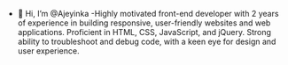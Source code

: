 - 👋 Hi, I’m @Ajeyinka
-Highly motivated front-end developer with 2 years of experience in building responsive, user-friendly websites and web applications.
Proficient in HTML, CSS, JavaScript, and jQuery.
Strong ability to troubleshoot and debug code, with a keen eye for design and user experience.
